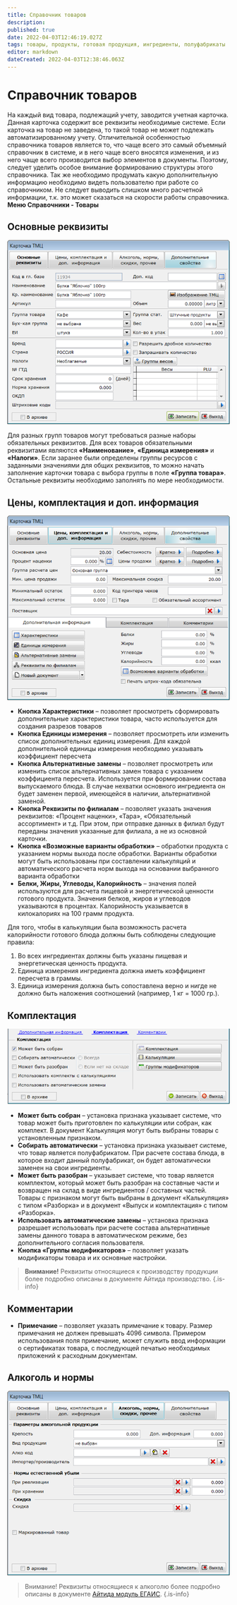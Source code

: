 ```yaml
---
title: Справочник товаров
description: 
published: true
date: 2022-04-03T12:46:19.027Z
tags: товары, продукты, готовая продукция, ингредиенты, полуфабрикаты
editor: markdown
dateCreated: 2022-04-03T12:38:46.063Z
---
```


# Справочник товаров
На каждый вид товара, подлежащий учету, заводится учетная карточка. Данная карточка содержит все реквизиты необходимые системе. Если карточка на товар не заведена, то такой товар не может подлежать автоматизированному учету.
Отличительной особенностью справочника товаров является то, что чаще всего это самый объемный справочник в системе, и в него чаще всего вносятся изменения, и из него чаще всего производится выбор элементов в документы. Поэтому, следует уделить особое внимание формированию структуры этого справочника.
Так же необходимо продумать какую дополнительную информацию необходимо видеть пользователю при работе со справочником. Не следует выводить слишком много расчетной информации, т.к. это может сказаться на скорости работы справочника.
**Меню Справочники - Товары**

## Основные реквизиты

![goods1.png](/images/quick-start/goods1.png)

Для разных групп товаров могут требоваться разные наборы обязательных реквизитов. Для всех товаров обязательными реквизитами являются **«Наименование»**, **«Единица измерения»** и **«Налоги»**.
Если заранее были определены группы ресурсов с заданными значениями для общих реквизитов, то можно начать заполнение карточки товара с выбора группы в поле **«Группа товара»**. Остальные реквизиты необходимо заполнять по мере необходимости.

## Цены, комплектация и доп. информация

![goods2.png](/images/quick-start/goods2.png)

- **Кнопка Характеристики** – позволяет просмотреть сформировать дополнительные характеристики товара, часто используется для создания разрезов товаров
- **Кнопка Единицы измерения** – позволяет просмотреть или изменить список дополнительных единиц измерения. Для каждой дополнительной единицы измерения необходимо указывать коэффициент пересчета
- **Кнопка Альтернативные замены** – позволяет просмотреть или изменить список альтернативных замен товара с указанием коэффициента пересчета. Используется при формировании состава выпускаемого блюда. В случае нехватки основного ингредиента он будет заменен первой, имеющейся в наличии, альтернативной заменой.
- **Кнопка Реквизиты по филиалам** – позволяет указать значения реквизитов: «Процент наценки», «Тара», «Обязательный ассортимент» и т.д. При этом, при отправке данных в филиал будут переданы значения указанные для филиала, а не из основной карточки.
- **Кнопка «Возможные варианты обработки»** – обработки продукта с указанием нормы выхода после обработки. Варианты обработки могут быть использованы при составлении калькуляций и автоматического расчета норм выхода на основании выбранного варианта обработки
- **Белки, Жиры, Углеводы, Калорийность** – значения полей используются для расчета пищевой и энергетической ценности готового продукта. Значения белков, жиров и углеводов указываются в процентах. Калорийность указывается в килокалориях на 100 грамм продукта.

Для того, чтобы в калькуляции была возможность расчета калорийности готового блюда должны быть соблюдены следующие правила:
1. Во всех ингредиентах должны быть указаны пищевая и энергетическая ценность продукта.
2. Единица измерения ингредиента должна иметь коэффициент пересчета в граммы.
3. Единица измерения должна быть сопоставлена верно и нигде не должно быть наложения соотношений (например, 1 кг = 1000 гр.).

## Комплектация

![goods-production.png](/images/quick-start/goods-production.png)

- **Может быть собран** – установка признака указывает системе, что товар может быть приготовлен по калькуляции или собран, как комплект. В документ Калькуляция могут быть выбраны товары с установленным признаком.
- **Собирать автоматически** – установка признака указывает системе, что товар является полуфабрикатом. При расчете состава блюда, в которое входит данный полуфабрикат, он будет автоматически заменен на свои ингредиенты.
- **Может быть разобран** – указывает системе, что товар является комплектом, который может быть разобран на составные части и возвращен на склад в виде ингредиентов / составных частей. Товары с признаком могут быть выбраны в документ «Калькуляция» с типом «Разборка» и в документ «Выпуск и комплектация» с типом «Разборка».
- **Использовать автоматические замены** – установка признака разрешает использовать при расчете состава альтернативные замены данного товара в автоматическом режиме, без дополнительного согласия пользователя.
- **Кнопка «Группы модификаторов»** – позволяет указать модификаторы товара и их основные настройки.

> **Внимание!** Реквизиты относящиеся к производству продукции более подробно описаны в документе Айтида производство.
{.is-info}

## Комментарии

- **Примечание** – позволяет указать примечание к товару. Размер примечания не должен превышать 4096 символа. Примером использования поля примечание, может служить ввод информации о сертификатах товара, с последующей печатью необходимых приложений к расходным документам.

## Алкоголь и нормы

![goods-alco.png](/images/quick-start/goods-alco.png)

> Внимание! Реквизиты относящиеся к алкоголю более подробно описаны в документе [Айтида модуль ЕГАИС](/egais).
{.is-info}

